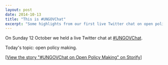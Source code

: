 ```yaml
---
layout: post
date: 2014-10-13
title: "This is #UNGOVChat"
excerpt: "Some highlights from our first live Twitter chat on open policy making."
---
```


On Sunday 12 October we held a live Twitter chat at [#UNGOVChat](https://twitter.com/search?q=%23ungovchat).

Today's topic: open policy making.

<div class="storify"><script src="//storify.com/ungovuk/ungovchat-on-open-policy-making.js?border=false"></script><noscript>[<a href="//storify.com/ungovuk/ungovchat-on-open-policy-making" target="_blank">View the story "#UNGOVChat on Open Policy Making" on Storify</a>]</noscript></div>